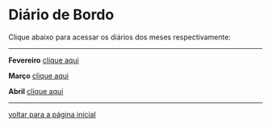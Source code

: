 # Diário de Bordo

Clique abaixo para acessar os diários dos meses respectivamente:

---

**Fevereiro** [clique aqui](./diario_fev.md)

**Março** [clique aqui](./diario_mar.md)

**Abril** [clique aqui](./diario_abr.md)

---

[voltar para a página inicial](./readme.md)

